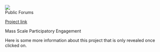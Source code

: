    <div class="col s12 m4 l4">
                <div class="card">
                    <div class="card-image waves-effect waves-block waves-light">
                        <img class="activator" src="img/project4.jpg">
                    </div>
                    <div class="card-content">
                        <span class="card-title activator grey-text text-darken-4">Public Forums <i class="mdi-navigation-more-vert right"></i></span>
                        <p><a href="#">Project link</a></p>
                    </div>
                    <div class="card-reveal">
                        <span class="card-title grey-text text-darken-4">Mass Scale Participatory Engagement <i class="mdi-navigation-close right"></i></span>
                        <p>Here is some more information about this project that is only revealed once clicked on.</p>
                    </div>
                </div>
            </div>

